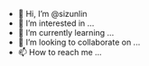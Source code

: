 - 👋 Hi, I’m @sizunlin
- 👀 I’m interested in ...
- 🌱 I’m currently learning ...
- 💞️ I’m looking to collaborate on ...
- 📫 How to reach me ...

<!---
sizunlin/sizunlin is a ✨ special ✨ repository because its `README.md` (this file) appears on your GitHub profile.
You can click the Preview link to take a look at your changes.
--->
